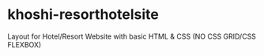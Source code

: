 # khoshi-resorthotelsite
Layout for Hotel/Resort Website with basic HTML & CSS (NO CSS GRID/CSS FLEXBOX)
